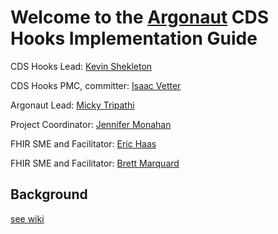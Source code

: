 # Welcome to the [Argonaut](http://argonautwiki.hl7.org/index.php?title=Main_Page) CDS Hooks Implementation Guide

CDS Hooks Lead: [Kevin Shekleton](https://github.com/kpshek) 

CDS Hooks PMC, committer: [Isaac Vetter](https://github.com/isaacvetter)

Argonaut Lead: [Micky Tripathi](mtripathi@maehc.org)

Project Coordinator: [Jennifer Monahan](jmonahan@maehc.org)

FHIR SME and Facilitator: [Eric Haas](ehaas@healthedatainc.com)

FHIR SME and Facilitator: [Brett Marquard](brett@riverrockassociates.com)

## Background

[see wiki](https://github.com/argonautproject/cds-hooks/wiki)

<!-- Not certain we will use at this time. 
### Rendered Argonaut CDS Hooks Implementation Guide at

http://build.fhir.org/ig/argonautproject/cds-hooks

(GitHub will automatically trigger a new build whenever you commit changes.

Debugging info about the build: http://build.fhir.org/argonautproject/cds-hooks/build.log) -->




